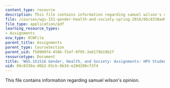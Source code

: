 ```yaml
---
content_type: resource
description: This file contains information regarding samuel wilson's opinion.
file: /courses/wgs-151-gender-health-and-society-spring-2016/66c8330ad6b203cb0b34e28d200cf3f4_MITWGS_151S16_Opinion1.pdf
file_type: application/pdf
learning_resource_types:
- Assignments
ocw_type: OCWFile
parent_title: Assignments
parent_type: CourseSection
parent_uid: f58909f4-458b-f2ef-9f95-3e6179b19b2f
resourcetype: Document
title: 'WGS.151S16 Gender, Health, and Society: Assignments: HPV Student Example 2'
uid: 66c8330a-d6b2-03cb-0b34-e28d200cf3f4
---
```

This file contains information regarding samuel wilson's opinion.

